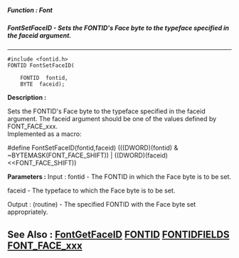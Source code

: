 ##### Function : Font
##### FontSetFaceID - Sets the FONTID's Face byte to the typeface specified in the faceid argument.
---
```
#include <fontid.h>
FONTID FontSetFaceID(

	FONTID  fontid,
	BYTE  faceid);
```
**Description :**

Sets the FONTID's Face byte to the typeface specified in the faceid argument. 
The faceid argument should be one of the values defined by FONT_FACE_xxx.  
Implemented as a macro:

#define FontSetFaceID(fontid,faceid) (((DWORD)(fontid) & 
~BYTEMASK(FONT_FACE_SHIFT)) | ((DWORD)(faceid)<<FONT_FACE_SHIFT))

**Parameters :**
Input :
fontid  -  The FONTID  in which the Face byte is to be set.

faceid  -  The typeface to which the Face byte is to be set.

Output :
(routine)  -  The specified FONTID with the Face byte set appropriately.



**See Also :**
[FontGetFaceID](/reference/Func/FontGetFaceID)
[FONTID](/reference/Data/FONTID)
[FONTIDFIELDS](/reference/Data/FONTIDFIELDS)
[FONT_FACE_xxx](/reference/Symb/FONT_FACE_xxx)
---
